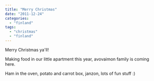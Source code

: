 ```yaml
---
title: "Merry Christmas"
date: "2011-12-24"
categories: 
  - "finland"
tags: 
  - "christmas"
  - "finland"
---
```


Merry Christmas ya'll!

Making food in our little apartment this year, avovaimon family is coming here.

Ham in the oven, potato and carrot box, janzon, lots of fun stuff :)

